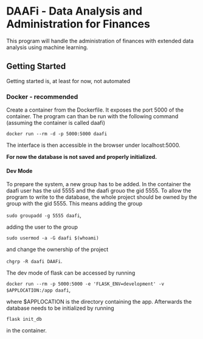 # DAAFi - Data Analysis and Administration for Finances

This program will handle the administration of finances with extended data analysis using machine learning.

## Getting Started

Getting started is, at least for now, not automated

### Docker - recommended

Create a container from the Dockerfile. It exposes the port 5000 of the container. The program can than be run with the following command (assuming the container is called daafi)

`docker run --rm -d -p 5000:5000 daafi`

The interface is then accessible in the browser under localhost:5000.

**For now the database is not saved and properly initialized.**

#### Dev Mode

To prepare the system, a new group has to be added. In the container the daafi user has the uid 5555 and the daafi grouo the gid 5555. To allow the program to write to the database, the whole project should be owned by the group with the gid 5555. This means adding the group

`sudo groupadd -g 5555 daafi`,

adding the user to the group

`sudo usermod -a -G daafi $(whoami)`

and change the ownership of the project

`chgrp -R daafi DAAFi`.

The dev mode of flask can be accessed by running

`docker run --rm -p 5000:5000 -e 'FLASK_ENV=development' -v $APPLOCATION:/app daafi`,

where $APPLOCATION is the directory containing the app. Afterwards the database needs to be initialized by running

`flask init_db`

in the container.
